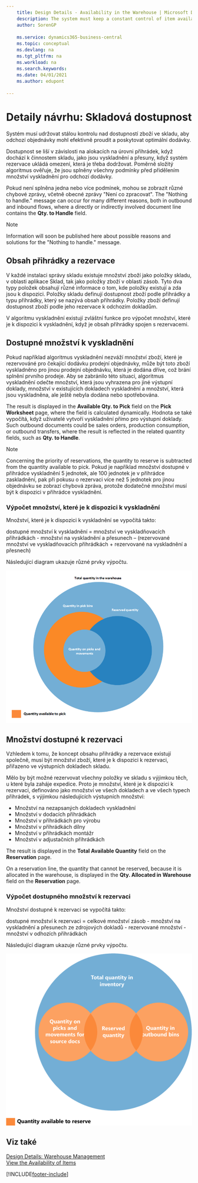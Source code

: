 ```yaml
---
    title: Design Details - Availability in the Warehouse | Microsoft Docs
    description: The system must keep a constant control of item availability in the warehouse, so that outbound orders can flow efficiently and provide optimal deliveries.
    author: SorenGP

    ms.service: dynamics365-business-central
    ms.topic: conceptual
    ms.devlang: na
    ms.tgt_pltfrm: na
    ms.workload: na
    ms.search.keywords:
    ms.date: 04/01/2021
    ms.author: edupont

---
```

# Detaily návrhu: Skladová dostupnost
Systém musí udržovat stálou kontrolu nad dostupností zboží ve skladu, aby odchozí objednávky mohl efektivně proudit a poskytovat optimální dodávky.

Dostupnost se liší v závislosti na alokacích na úrovni přihrádek, když dochází k činnostem skladu, jako jsou vyskladnění a přesuny, když systém rezervace ukládá omezení, která je třeba dodržovat. Poměrně složitý algoritmus ověřuje, že jsou splněny všechny podmínky před přidělením množství vyskladnění pro odchozí dodávky.

Pokud není splněna jedna nebo více podmínek, mohou se zobrazit různé chybové zprávy, včetně obecné zprávy "Není co zpracovat". The "Nothing to handle." message can occur for many different reasons, both in outbound and inbound flows, where a directly or indirectly involved document line contains the **Qty. to Handle** field.

> [!NOTE]
> Information will soon be published here about possible reasons and solutions for the "Nothing to handle." message.

## Obsah přihrádky a rezervace
V každé instalaci správy skladu existuje množství zboží jako položky skladu, v oblasti aplikace Sklad, tak jako položky zboží v oblasti zásob. Tyto dva typy položek obsahují různé informace o tom, kde položky existují a zda jsou k dispozici. Položky skladu definují dostupnost zboží podle přihrádky a typu přihrádky, který se nazývá obsah přihrádky. Položky zboží definují dostupnost zboží podle jeho rezervace k odchozím dokladům.

V algoritmu vyskladnění existují zvláštní funkce pro výpočet množství, které je k dispozici k vyskladnění, když je obsah přihrádky spojen s rezervacemi.

## Dostupné množství k vyskladnění
Pokud například algoritmus vyskladnění nezváží množství zboží, které je rezervováné pro čekající dodávku prodejní objednávky, může být toto zboží vyskladněno pro jinou prodejní objednávku, která je dodána dříve, což brání splnění prvního prodeje. Aby se zabránilo této situaci, algoritmus vyskladnění odečte množství, která jsou vyhrazena pro jiné výstupní doklady, množství v existujících dokladech vyskladnění a množství, která jsou vyskladněna, ale ještě nebyla dodána nebo spotřebována.

The result is displayed in the **Available Qty. to Pick** field on the **Pick Worksheet** page, where the field is calculated dynamically. Hodnota se také vypočítá, když uživatelé vytvoří vyskladnění přímo pro výstupní doklady. Such outbound documents could be sales orders, production consumption, or outbound transfers, where the result is reflected in the related quantity fields, such as **Qty. to Handle**.

> [!NOTE]  
> Concerning the priority of reservations, the quantity to reserve is subtracted from the quantity available to pick. Pokud je například množství dostupné v přihrádce vyskladnění 5 jednotek, ale 100 jednotek je v přihrádce zaskladnění, pak při pokusu o rezervaci více než 5 jednotek pro jinou objednávku se zobrazí chybová zpráva, protože dodatečné množství musí být k dispozici v přihrádce vyskladnění.

### Výpočet množství, které je k dispozici k vyskladnění
Množství, které je k dispozici k vyskladnění se vypočítá takto:

dostupné množství k vyskladnění = množství ve vyskladňovacích přihrádkách - množství na vyskladnění a přesunech – (rezervované množství ve vyskladňovacích přihrádkách + rezervované na vyskladnění a přesnech)

Následující diagram ukazuje různé prvky výpočtu.

![Dostupné množství s překrýváním rezervací](media/design_details_warehouse_management_availability_2.png "Dostupné množství s překrýváním rezervací")

## Množství dostupné k rezervaci
Vzhledem k tomu, že koncept obsahu přihrádky a rezervace existují společně, musí být množství zboží, které je k dispozici k rezervaci, přiřazeno ve výstupních dokladech skladu.

Mělo by být možné rezervovat všechny položky ve skladu s výjimkou těch, u které byla zaháje expedice. Proto je množství, které je k dispozici k rezervaci, definováno jako množství ve všech dokladech a ve všech typech přihrádek, s výjimkou následujících výstupních množství:

- Množství na nezapsaných dokladech vyskladnění
- Množství v dodacích přihrádkách
- Množství v přihrádkách pro výrobu
- Množství v přihrádkách dílny
- Množství v přihrádkách montážr
- Množství v adjustačních přihrádkách

The result is displayed in the **Total Available Quantity** field on the **Reservation** page.

On a reservation line, the quantity that cannot be reserved, because it is allocated in the warehouse, is displayed in the **Qty. Allocated in Warehouse** field on the **Reservation** page.

### Výpočet dostupného množství k rezervaci
Množství dostupné k rezervaci se vypočítá takto:

dostupné množství k rezervaci = celkové množství zásob - množství na vyskladnění a přesunech ze zdrojových dokladů - rezervované množství - množství v odhozích přihrádkách

Následující diagram ukazuje různé prvky výpočtu.

![Dostupnost rezervací přes alokaci sklad](media/design_details_warehouse_management_availability_3.png "Dostupnost rezervací přes alokaci skladu")

## Viz také
[Design Details: Warehouse Management](design-details-warehouse-management.md)  
[View the Availability of Items](inventory-how-availability-overview.md)


[!INCLUDE[footer-include](includes/footer-banner.md)]